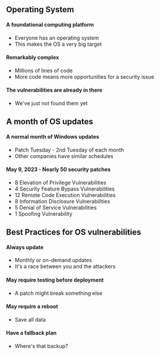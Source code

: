 ## Operating System
#### A foundational computing platform
- Everyone has an operating system
- This makes the OS a very big target
#### Remarkably complex
- Millions of lines of code
- More code means more opportunities for a security issue
#### The vulnerabilities are already in there
- We've just not found them yet


## A month of OS updates
#### A normal month of Windows updates
- Patch Tuesday - 2nd Tuesday of each month
- Other companies have similar schedules
#### May 9, 2023 - Nearly 50 security patches
- 8 Elevation of Privilege Vulnerabilities
- 4 Security Feature Bypass Vulnerabilities
- 12 Remote Code Execution Vulnerabilities
- 8 Information Disclosure Vulnerabilities
- 5 Denial of Service Vulnerabilities
- 1 Spoofing Vulnerability


## Best Practices for OS vulnerabilities
#### Always update
- Monthly or on-demand updates
- It's a race between you and the attackers
#### May require testing before deployment
- A patch might break something else
#### May require a reboot
- Save all data
#### Have a fallback plan
- Where's that backup?
